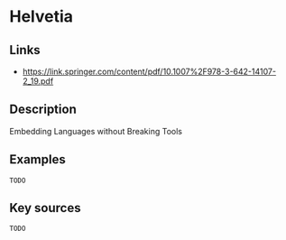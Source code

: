 # Helvetia

## Links
- https://link.springer.com/content/pdf/10.1007%2F978-3-642-14107-2_19.pdf

## Description
Embedding Languages without Breaking Tools

## Examples

    TODO

## Key sources

    TODO
